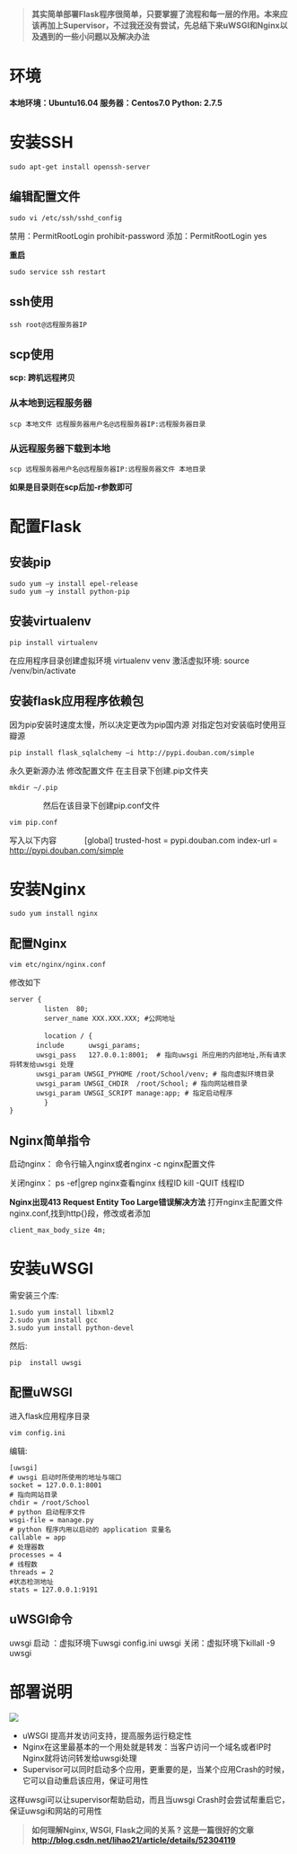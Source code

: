 >**其实简单部署Flask程序很简单，只要掌握了流程和每一层的作用。本来应该再加上Supervisor，不过我还没有尝试，先总结下来uWSGI和Nginx以及遇到的一些小问题以及解决办法**


# 环境
 **本地环境：Ubuntu16.04
 服务器：Centos7.0
 Python: 2.7.5**
 
# 安装SSH
 
	sudo apt-get install openssh-server

## 编辑配置文件

	sudo vi /etc/ssh/sshd_config
	
禁用：PermitRootLogin prohibit-password
添加：PermitRootLogin yes
 
**重启**

	sudo service ssh restart
	
## ssh使用

	ssh root@远程服务器IP
	
## scp使用

**scp: 跨机远程拷贝**

### 从本地到远程服务器

	scp 本地文件 远程服务器用户名@远程服务器IP:远程服务器目录

### 从远程服务器下载到本地

	scp 远程服务器用户名@远程服务器IP:远程服务器文件 本地目录
	
**如果是目录则在scp后加-r参数即可**

# 配置Flask

## 安装pip
	
	sudo yum –y install epel-release
	sudo yum –y install python-pip

## 安装virtualenv

	pip install virtualenv
在应用程序目录创建虚拟环境 virtualenv venv
激活虚拟环境: source /venv/bin/activate

## 安装flask应用程序依赖包
因为pip安装时速度太慢，所以决定更改为pip国内源
对指定包对安装临时使用豆瓣源

	pip install flask_sqlalchemy –i http://pypi.douban.com/simple

永久更新源办法  修改配置文件
在主目录下创建.pip文件夹

	mkdir ~/.pip
　　　　
然后在该目录下创建pip.conf文件

	vim pip.conf

写入以下内容
　　　
	[global]
	trusted-host = pypi.douban.com
	index-url = http://pypi.douban.com/simple

# 安装Nginx

	sudo yum install nginx
	
## 配置Nginx

	vim etc/nginx/nginx.conf
	

修改如下

	server {
	 　　　　 listen  80;
	  　　　　server_name XXX.XXX.XXX; #公网地址

	　　　　  location / {
	　　　　include      uwsgi_params;
	　　　　uwsgi_pass   127.0.0.1:8001;  # 指向uwsgi 所应用的内部地址,所有请求将转发给uwsgi 处理
	　　　　uwsgi_param UWSGI_PYHOME /root/School/venv; # 指向虚拟环境目录
	　　　　uwsgi_param UWSGI_CHDIR  /root/School; # 指向网站根目录
	　　　　uwsgi_param UWSGI_SCRIPT manage:app; # 指定启动程序
	 　　　　 }
	}
	
## Nginx简单指令
 启动nginx：
 命令行输入nginx或者nginx -c nginx配置文件

关闭nginx：
ps -ef|grep nginx查看nginx 线程ID
kill -QUIT 线程ID

**Nginx出现413 Request Entity Too Large错误解决方法**
打开nginx主配置文件nginx.conf,找到http{}段，修改或者添加

	client_max_body_size 4m;

# 安装uWSGI

需安装三个库:

	1.sudo yum install libxml2
	2.sudo yum install gcc
	3.sudo yum install python-devel
然后:

	pip  install uwsgi 

## 配置uWSGI
进入flask应用程序目录 
	
	vim config.ini
	
编辑:

	[uwsgi]
	# uwsgi 启动时所使用的地址与端口
	socket = 127.0.0.1:8001 
	# 指向网站目录
	chdir = /root/School 
	# python 启动程序文件
	wsgi-file = manage.py 
	# python 程序内用以启动的 application 变量名
	callable = app 
	# 处理器数
	processes = 4
	# 线程数
	threads = 2
	#状态检测地址
	stats = 127.0.0.1:9191

## uWSGI命令

uwsgi 启动 ：虚拟环境下uwsgi config.ini
uwsgi 关闭：虚拟环境下killall -9 uwsgi


# 部署说明
![](/static/editor.md/photoupdate/2017-08-15--1111.png)

* uWSGI 提高并发访问支持，提高服务运行稳定性
* Nginx在这里最基本的一个用处就是转发：当客户访问一个域名或者IP时 Nginx就将访问转发给uwsgi处理
* Supervisor可以同时启动多个应用，更重要的是，当某个应用Crash的时候，它可以自动重启该应用，保证可用性

这样uwsgi可以让supervisor帮助启动，而且当uwsgi Crash时会尝试帮重启它，保证uwsgi和网站的可用性

>**如何理解Nginx, WSGI, Flask之间的关系 ? 这是一篇很好的文章
 http://blog.csdn.net/lihao21/article/details/52304119**